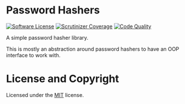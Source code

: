 # Password Hashers

[![Software License](https://img.shields.io/badge/license-MIT-brightgreen.svg?style=flat-square)](LICENSE)
[![Scrutinizer Coverage](https://img.shields.io/scrutinizer/coverage/g/Phauthentic/password-hasher/master.svg?style=flat-square)](https://scrutinizer-ci.com/g/Phauthentic/password-hasher/)
[![Code Quality](https://img.shields.io/scrutinizer/g/Phauthentic/password-hasher/master.svg?style=flat-square)](https://scrutinizer-ci.com/g/Phauthentic/password-hasher/)

A simple password hasher library.

This is mostly an abstraction around password hashers to have an OOP interface to work with.

# License and Copyright

Licensed under the [MIT](LICENSE.txt) license.
